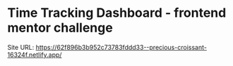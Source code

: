 # Time Tracking Dashboard - frontend mentor challenge

Site URL: https://62f896b3b952c73783fddd33--precious-croissant-16324f.netlify.app/
